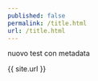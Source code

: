 ```yaml
---
published: false
permalink: /title.html
url: /title.html
---
```

nuovo test con metadata

{{ site.url }}